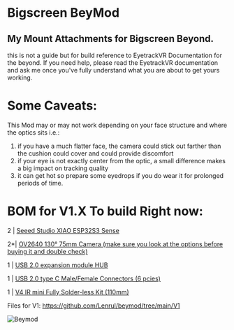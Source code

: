 # Bigscreen BeyMod
## My Mount Attachments for Bigscreen Beyond.
this is not a guide but for build reference to EyetrackVR Documentation for the beyond. If you need help, please read the EyetrackVR documentation and ask me once you've fully understand what you are about to get yours working.
# Some Caveats:
 This Mod may or may not work depending on your face structure and where the optics sits
i.e.: 
1. if you have a much flatter face, the camera could stick out farther than the cushion could cover and could provide discomfort
2. if your eye is not exactly center from the optic, a small difference makes a big impact on tracking quality
3. it can get hot so prepare some eyedrops if you do wear it for prolonged periods of time.


# BOM for V1.X To build Right now:

2 | [Seeed Studio XIAO ESP32S3 Sense](https://www.google.com/url?q=https://www.seeedstudio.com/XIAO-ESP32S3-Sense-p-5639.html&sa=D&source=editors&ust=1704644943665084&usg=AOvVaw1fs6H2pfn6c_YyGU16gUws)

2*| [OV2640 130° 75mm Camera (make sure you look at the options before buying it and double check)](https://www.aliexpress.us/item/3256802853835121.html?spm=a2g0o.order_list.order_list_main.5.93641802NNWnBh&gatewayAdapt=glo2usa)

1 | [USB 2.0 expansion module HUB](https://www.aliexpress.us/item/3256804070458646.html?spm=a2g0o.order_list.order_list_main.53.93641802NNWnBh&gatewayAdapt=glo2usa)

1 | [USB 2.0 type C Male/Female Connectors (6 pcies)](https://www.aliexpress.us/item/3256805148260244.html?spm=a2g0o.order_list.order_list_main.48.93641802NNWnBh&gatewayAdapt=glo2usa)

1 | [V4 IR mini Fully Solder-less Kit (110mm)](https://store.eyetrackvr.dev/products/v4-mini-fully-solderless-kit)

Files for V1:
https://github.com/Lenrul/beymod/tree/main/V1

![Beymod](https://github.com/Lenrul/beymod/assets/132875948/4e8de1f1-ce59-4dc0-aeb3-0c7e77f5652a)

